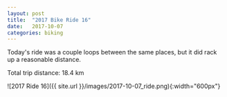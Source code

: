 ```yaml
---
layout: post
title:  "2017 Bike Ride 16"
date:   2017-10-07
categories: biking
---
```


Today's ride was a couple loops between the same places, but it did rack up a reasonable distance.

Total trip distance: 18.4 km

![2017 Ride 16]({{ site.url }}/images/2017-10-07_ride.png){:width="600px"}


